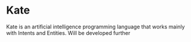 # Kate
Kate is an artificial intelligence programming language that works mainly with Intents and Entities. Will be developed further
